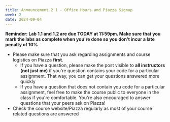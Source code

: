 ```yaml
---
title: Announcement 2.1 - Office Hours and Piazza Signup
week: 2
date: 2024-09-04
---
```


**Reminder: Lab 1.1 and 1.2 are due TODAY at 11:59pm. Make sure that you mark the labs as complete when you're done so you don't incur a late penalty of 10%**

- Please make sure that you ask regarding assignments and course logistics on Piazza **first**. 
    - If you have a question, please make the post visible to **all instructors (not just me)** if you're question contains your code for a particular assignment. That way, you can get your questions answered more quickly
    - If you have a question that does not contain you code for a particular assignment, feel free to make the course public to everyone in the class if you're comfortable. You're also encouraged to answer questions that your peers ask on Piazza!
- Check the course website/Piazza regularly as most of your course related questions are answered

